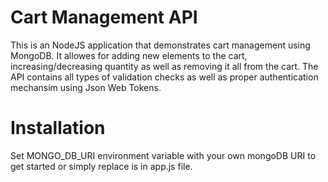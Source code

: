# Cart Management API

This is an NodeJS application that demonstrates cart management using MongoDB. It allowes for adding new elements to the cart, increasing/decreasing quantity as well as removing it all from the cart. The API contains all types of validation checks as well as proper authentication mechansim using Json Web Tokens.

# Installation

Set MONGO_DB_URI environment variable with your own mongoDB URI to get started or simply replace is in app.js file.
